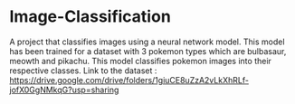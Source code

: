 # Image-Classification
A project that classifies images using a neural network model. This model has been trained for a dataset with 3 pokemon types which are bulbasaur, meowth and pikachu. This model classifies pokemon images into their respective classes.
Link to the dataset : https://drive.google.com/drive/folders/1giuCE8uZzA2vLkXhRLf-jofX0GgNMkqG?usp=sharing
